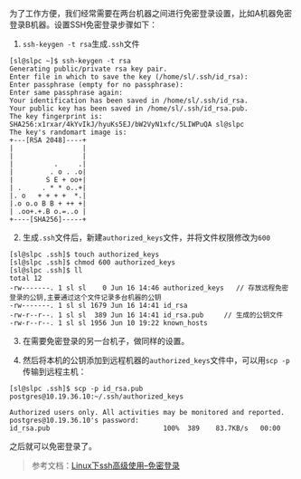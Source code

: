 为了工作方便，我们经常需要在两台机器之间进行免密登录设置，比如A机器免密登录B机器。设置SSH免密登录步骤如下：
1. `ssh-keygen -t rsa`生成`.ssh`文件
```
[sl@slpc ~]$ ssh-keygen -t rsa
Generating public/private rsa key pair.
Enter file in which to save the key (/home/sl/.ssh/id_rsa): 
Enter passphrase (empty for no passphrase): 
Enter same passphrase again: 
Your identification has been saved in /home/sl/.ssh/id_rsa.
Your public key has been saved in /home/sl/.ssh/id_rsa.pub.
The key fingerprint is:
SHA256:x1rxar/4kYvIkJ/hyuKs5EJ/bW2VyN1xfc/5LIWPuQA sl@slpc
The key's randomart image is:
+---[RSA 2048]----+
|                 |
|                 |
|          .     .|
|         . o . .o|
|        S E + oo+|
| .     . * * o..+|
|. o   + + + +  *.|
|.o o.o B B + ++ +|
| .oo+.+.B o.=..o |
+----[SHA256]-----+

```
2. 生成`.ssh`文件后，新建`authorized_keys`文件，并将文件权限修改为`600`
```
[sl@slpc .ssh]$ touch authorized_keys
[sl@slpc .ssh]$ chmod 600 authorized_keys 
[sl@slpc .ssh]$ ll
total 12
-rw-------. 1 sl sl    0 Jun 16 14:46 authorized_keys   // 存放远程免密登录的公钥,主要通过这个文件记录多台机器的公钥
-rw-------. 1 sl sl 1679 Jun 16 14:41 id_rsa
-rw-r--r--. 1 sl sl  389 Jun 16 14:41 id_rsa.pub     // 生成的公钥文件
-rw-r--r--. 1 sl sl 1956 Jun 10 19:22 known_hosts
```
3. 在需要免密登录的另一台机子，做同样的设置。

4. 然后将本机的公钥添加到远程机器的`authorized_keys`文件中，可以用`scp -p`传输到远程主机：
```
[sl@slpc .ssh]$ scp -p id_rsa.pub postgres@10.19.36.10:~/.ssh/authorized_keys

Authorized users only. All activities may be monitored and reported.
postgres@10.19.36.10's password: 
id_rsa.pub                            100%  389    83.7KB/s   00:00
```
之后就可以免密登录了。


>参考文档：[Linux下ssh高级使用–免密登录](https://www.linuxprobe.com/linux-ssh-withon-passwd.html)

